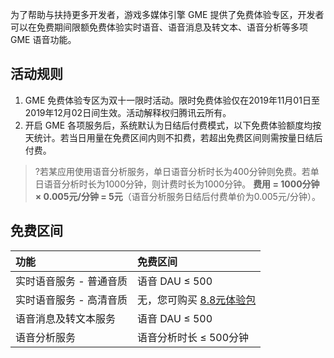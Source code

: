 为了帮助与扶持更多开发者，游戏多媒体引擎 GME 提供了免费体验专区，开发者可以在免费期间限额免费体验实时语音、语音消息及转文本、语音分析等多项 GME 语音功能。

## 活动规则

1. GME 免费体验专区为双十一限时活动。限时免费体验仅在2019年11月01日至2019年12月02日间生效。活动解释权归腾讯云所有。
2. 开启 GME 各项服务后，系统默认为日结后付费模式，以下免费体验额度均按天统计。若当日用量在免费区间内则不扣费，若超出免费区间则需按量日结后付费。


>?若某应用使用语音分析服务，单日语音分析时长为400分钟则免费。若单日语音分析时长为1000分钟，则计费时长为1000分钟。
  **费用 = 1000分钟 ×  0.005元/分钟 = 5元**（语音分析服务日结后付费单价为0.005元/分钟）。

## 免费区间

| 功能 | 免费区间 |
| :-------- |:-------------- |
| 实时语音服务 - 普通音质 | 语音 DAU ≤ 500 |
| 实时语音服务 - 高清音质 | 无，您可购买 [8.8元体验包](https://buy.cloud.tencent.com/gamegme)|
| 语音消息及转文本服务 |语音 DAU ≤ 500|
| 语音分析服务 | 语音分析时长 ≤ 500分钟|
